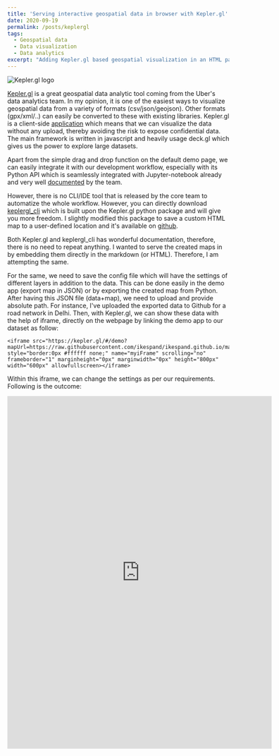 ```yaml
---
title: 'Serving interactive geospatial data in browser with Kepler.gl'
date: 2020-09-19
permalink: /posts/keplergl
tags:
  - Geospatial data
  - Data visualization
  - Data analytics
excerpt: "Adding Kepler.gl based geospatial visualization in an HTML page."
--- 
```

![Kepler.gl logo](https://d1a3f4spazzrp4.cloudfront.net/kepler.gl/website/icons/kepler.gl-logo.png "Kepler.gl log")

[Kepler.gl](https://kepler.gl/ "Kepler.gl") is a great geospatial data analytic tool coming from the Uber's data analytics team. In my opinion, it is one of the easiest ways to visualize geospatial data from a variety of formats (csv/json/geojson). Other formats (gpx/xml/..) can easily be converted to these with existing libraries.  Kepler.gl is a client-side [application](https://kepler.gl/demo "application") which means that we can visualize the data without any upload, thereby avoiding the risk to expose confidential data. The main framework is written in javascript and heavily usage deck.gl which gives us the power to explore large datasets.

Apart from the simple drag and drop function on the default demo page, we can easily integrate it with our development workflow, especially with its Python API which is seamlessly integrated with Jupyter-notebook already and very well [documented](https://docs.kepler.gl/docs/keplergl-jupyter "documented") by the team.

However, there is no CLI/IDE tool that is released by the core team to automatize the whole workflow. However, you can directly download [keplergl_cli](https://pypi.org/project/keplergl-cli/ "keplergl_cli") which is built upon the Kepler.gl python package and will give you more freedom. I slightly modified this package to save a custom HTML map to a user-defined location and it's available on [github](https://github.com/ikespand/keplergl_cli "github"). 

Both Kepler.gl and keplergl_cli has wonderful documentation, therefore, there is no need to repeat anything. I wanted to serve the created maps in by embedding them directly in the markdown (or HTML). Therefore, I am attempting the same.

For the same, we need to save the config file which will have the settings of different layers in addition to the data. This can be done easily in the demo app (export map in JSON) or by exporting the created map from Python. After having this JSON file (data+map), we need to upload and provide absolute path. For instance, I've uploaded the exported data to Github for a road network in Delhi. Then, with Kepler.gl, we can show these data with the help of iframe, directly on the webpage by linking the demo app to our dataset as follow:

    <iframe src="https://kepler.gl/#/demo?mapUrl=https://raw.githubusercontent.com/ikespand/ikespand.github.io/master/_data/sample_data/keplergl_road_network.json" style="border:0px #ffffff none;" name="myiFrame" scrolling="no" frameborder="1" marginheight="0px" marginwidth="0px" height="800px" width="600px" allowfullscreen></iframe>

Within this iframe, we can change the settings as per our requirements. Following is the outcome:

<iframe src="https://kepler.gl/#/demo?mapUrl=https://raw.githubusercontent.com/ikespand/ikespand.github.io/master/_data/sample_data/keplergl_road_network.json" style="border:0px #ffffff none;" name="myiFrame" scrolling="no" frameborder="1" marginheight="0px" marginwidth="0px" height="800px" width="600px" allowfullscreen></iframe>